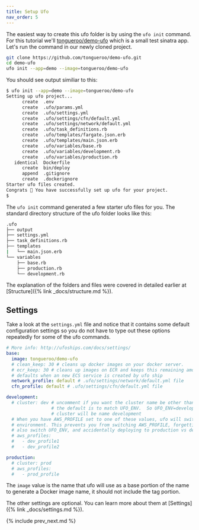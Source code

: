```yaml
---
title: Setup Ufo
nav_order: 5
---
```


The easiest way to create this ufo folder is by using the `ufo init` command.  For this tutorial we'll [tongueroo/demo-ufo](https://github.com/tongueroo/demo-ufo) which is a small test sinatra app.
Let's run the command in our newly cloned project.

```sh
git clone https://github.com/tongueroo/demo-ufo.git
cd demo-ufo
ufo init --app=demo --image=tongueroo/demo-ufo
```

You should see output similiar to this:

```sh
$ ufo init --app=demo --image=tongueroo/demo-ufo
Setting up ufo project...
      create  .env
      create  .ufo/params.yml
      create  .ufo/settings.yml
      create  .ufo/settings/cfn/default.yml
      create  .ufo/settings/network/default.yml
      create  .ufo/task_definitions.rb
      create  .ufo/templates/fargate.json.erb
      create  .ufo/templates/main.json.erb
      create  .ufo/variables/base.rb
      create  .ufo/variables/development.rb
      create  .ufo/variables/production.rb
   identical  Dockerfile
      create  bin/deploy
      append  .gitignore
      create  .dockerignore
Starter ufo files created.
Congrats 🎉 You have successfully set up ufo for your project.
$
```

The `ufo init` command generated a few starter ufo files for you. The standard directory structure of the ufo folder looks like this:

```sh
.ufo
├── output
├── settings.yml
├── task_definitions.rb
├── templates
|   └── main.json.erb
└── variables
    ├── base.rb
    ├── production.rb
    └── development.rb
```

The explanation of the folders and files were covered in detailed earlier at [Structure]({% link _docs/structure.md %}).

## Settings

Take a look at the `settings.yml` file and notice that it contains some default configuration settings so you do not have to type out these options repeatedly for some of the ufo commands.

```yaml
# More info: http://ufoships.com/docs/settings/
base:
  image: tongueroo/demo-ufo
  # clean_keep: 30 # cleans up docker images on your docker server.
  # ecr_keep: 30 # cleans up images on ECR and keeps this remaining amount. Defaults to keep all.
  # defaults when an new ECS service is created by ufo ship
  network_profile: default # .ufo/settings/network/default.yml file
  cfn_profile: default # .ufo/settings/cfn/default.yml file

development:
  # cluster: dev # uncomment if you want the cluster name be other than the default
                 # the default is to match UFO_ENV.  So UFO_ENV=development means the ECS
                 # cluster will be name development
  # When you have AWS_PROFILE set to one of these values, ufo will switch to the desired
  # environment. This prevents you from switching AWS_PROFILE, forgetting to
  # also switch UFO_ENV, and accidentally deploying to production vs development.
  # aws_profiles:
  #   - dev_profile1
  #   - dev_profile2

production:
  # cluster: prod
  # aws_profiles:
  #   - prod_profile
```

The `image` value is the name that ufo will use as a base portion of the name to generate a Docker image name, it should not include the tag portion.

The other settings are optional.  You can learn more about them at [Settings]({% link _docs/settings.md %}).

{% include prev_next.md %}